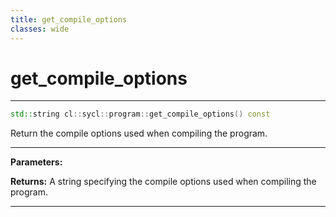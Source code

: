 ```yaml
---
title: get_compile_options
classes: wide
---
```

# get_compile_options

---

```cpp
std::string cl::sycl::program::get_compile_options() const
```


Return the compile options used when compiling the program. 


---
**Parameters:**

**Returns:** A string specifying the compile options used when compiling the program. 

---
